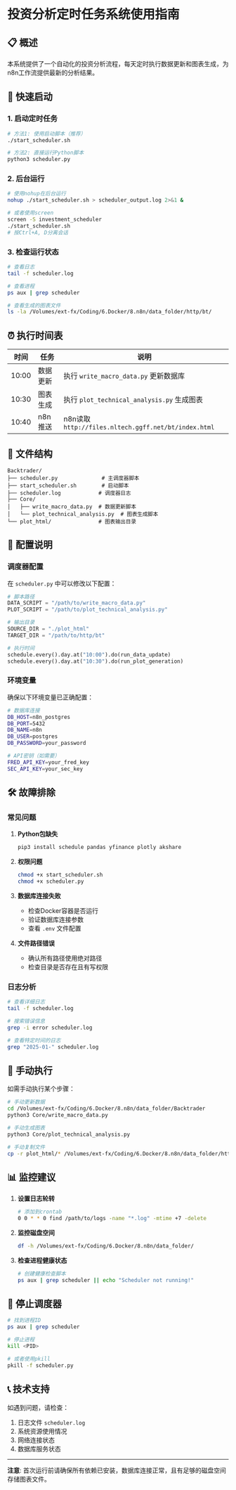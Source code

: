 # 投资分析定时任务系统使用指南

## 📋 概述

本系统提供了一个自动化的投资分析流程，每天定时执行数据更新和图表生成，为n8n工作流提供最新的分析结果。

## 🚀 快速启动

### 1. 启动定时任务

```bash
# 方法1: 使用启动脚本（推荐）
./start_scheduler.sh

# 方法2: 直接运行Python脚本
python3 scheduler.py
```

### 2. 后台运行

```bash
# 使用nohup在后台运行
nohup ./start_scheduler.sh > scheduler_output.log 2>&1 &

# 或者使用screen
screen -S investment_scheduler
./start_scheduler.sh
# 按Ctrl+A, D分离会话
```

### 3. 检查运行状态

```bash
# 查看日志
tail -f scheduler.log

# 查看进程
ps aux | grep scheduler

# 查看生成的图表文件
ls -la /Volumes/ext-fx/Coding/6.Docker/8.n8n/data_folder/http/bt/
```

## ⏰ 执行时间表

| 时间 | 任务 | 说明 |
|------|------|------|
| 10:00 | 数据更新 | 执行 `write_macro_data.py` 更新数据库 |
| 10:30 | 图表生成 | 执行 `plot_technical_analysis.py` 生成图表 |
| 10:40 | n8n推送 | n8n读取 `http://files.nltech.ggff.net/bt/index.html` |

## 📁 文件结构

```
Backtrader/
├── scheduler.py              # 主调度器脚本
├── start_scheduler.sh        # 启动脚本
├── scheduler.log            # 调度器日志
├── Core/
│   ├── write_macro_data.py  # 数据更新脚本
│   └── plot_technical_analysis.py  # 图表生成脚本
└── plot_html/               # 图表输出目录
```

## 🔧 配置说明

### 调度器配置

在 `scheduler.py` 中可以修改以下配置：

```python
# 脚本路径
DATA_SCRIPT = "/path/to/write_macro_data.py"
PLOT_SCRIPT = "/path/to/plot_technical_analysis.py"

# 输出目录
SOURCE_DIR = "./plot_html"
TARGET_DIR = "/path/to/http/bt"

# 执行时间
schedule.every().day.at("10:00").do(run_data_update)
schedule.every().day.at("10:30").do(run_plot_generation)
```

### 环境变量

确保以下环境变量已正确配置：

```bash
# 数据库连接
DB_HOST=n8n_postgres
DB_PORT=5432
DB_NAME=n8n
DB_USER=postgres
DB_PASSWORD=your_password

# API密钥（如需要）
FRED_API_KEY=your_fred_key
SEC_API_KEY=your_sec_key
```

## 🛠️ 故障排除

### 常见问题

1. **Python包缺失**
   ```bash
   pip3 install schedule pandas yfinance plotly akshare
   ```

2. **权限问题**
   ```bash
   chmod +x start_scheduler.sh
   chmod +x scheduler.py
   ```

3. **数据库连接失败**
   - 检查Docker容器是否运行
   - 验证数据库连接参数
   - 查看 `.env` 文件配置

4. **文件路径错误**
   - 确认所有路径使用绝对路径
   - 检查目录是否存在且有写权限

### 日志分析

```bash
# 查看详细日志
tail -f scheduler.log

# 搜索错误信息
grep -i error scheduler.log

# 查看特定时间的日志
grep "2025-01-" scheduler.log
```

## 🔄 手动执行

如需手动执行某个步骤：

```bash
# 手动更新数据
cd /Volumes/ext-fx/Coding/6.Docker/8.n8n/data_folder/Backtrader
python3 Core/write_macro_data.py

# 手动生成图表
python3 Core/plot_technical_analysis.py

# 手动复制文件
cp -r plot_html/* /Volumes/ext-fx/Coding/6.Docker/8.n8n/data_folder/http/bt/
```

## 📊 监控建议

1. **设置日志轮转**
   ```bash
   # 添加到crontab
   0 0 * * 0 find /path/to/logs -name "*.log" -mtime +7 -delete
   ```

2. **监控磁盘空间**
   ```bash
   df -h /Volumes/ext-fx/Coding/6.Docker/8.n8n/data_folder/
   ```

3. **检查进程健康状态**
   ```bash
   # 创建健康检查脚本
   ps aux | grep scheduler || echo "Scheduler not running!"
   ```

## 🚫 停止调度器

```bash
# 找到进程ID
ps aux | grep scheduler

# 停止进程
kill <PID>

# 或者使用pkill
pkill -f scheduler.py
```

## 📞 技术支持

如遇到问题，请检查：
1. 日志文件 `scheduler.log`
2. 系统资源使用情况
3. 网络连接状态
4. 数据库服务状态

---

**注意**: 首次运行前请确保所有依赖已安装，数据库连接正常，且有足够的磁盘空间存储图表文件。